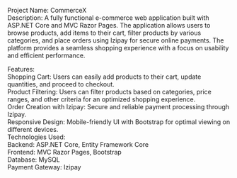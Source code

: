 Project Name: CommerceX<br>
Description:
A fully functional e-commerce web application built with ASP.NET Core and MVC Razor Pages. The application allows users to browse products, add items to their cart, filter products by various categories, and place orders using Izipay for secure online payments. The platform provides a seamless shopping experience with a focus on usability and efficient performance.<br>

Features:<br>
Shopping Cart: Users can easily add products to their cart, update quantities, and proceed to checkout.<br>
Product Filtering: Users can filter products based on categories, price ranges, and other criteria for an optimized shopping experience.<br>
Order Creation with Izipay: Secure and reliable payment processing through Izipay.<br>
Responsive Design: Mobile-friendly UI with Bootstrap for optimal viewing on different devices.<br>
Technologies Used:<br>
Backend: ASP.NET Core, Entity Framework Core<br>
Frontend: MVC Razor Pages, Bootstrap<br>
Database: MySQL<br>
Payment Gateway: Izipay<br>
